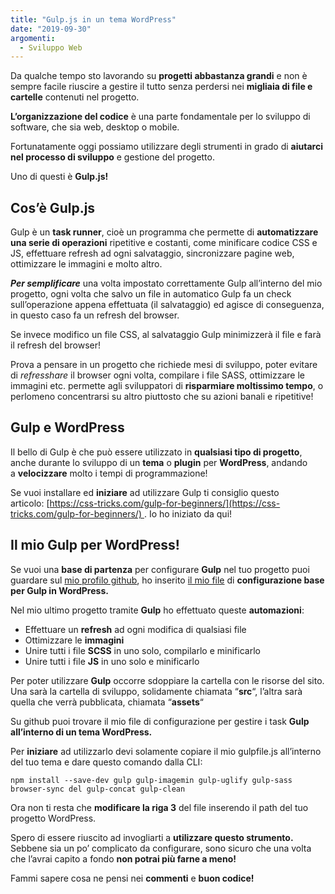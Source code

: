 ```yaml
---
title: "Gulp.js in un tema WordPress"
date: "2019-09-30"
argomenti:
  - Sviluppo Web
---
```


Da qualche tempo sto lavorando su **progetti abbastanza grandi** e non è sempre facile riuscire a gestire il tutto senza perdersi nei **migliaia di file e cartelle** contenuti nel progetto.

**L’organizzazione del codice** è una parte fondamentale per lo sviluppo di software, che sia web, desktop o mobile.

Fortunatamente oggi possiamo utilizzare degli strumenti in grado di **aiutarci nel processo di sviluppo** e gestione del progetto.

Uno di questi è **Gulp.js!**

## Cos’è Gulp.js

Gulp è un **task runner**, cioè un programma che permette di **automatizzare una serie di operazioni** ripetitive e costanti, come minificare codice CSS e JS, effettuare refresh ad ogni salvataggio, sincronizzare pagine web, ottimizzare le immagini e molto altro.

_**Per semplificare**_ una volta impostato correttamente Gulp all’interno del mio progetto, ogni volta che salvo un file in automatico Gulp fa un check sull’operazione appena effettuata (il salvataggio) ed agisce di conseguenza, in questo caso fa un refresh del browser.

Se invece modifico un file CSS, al salvataggio Gulp minimizzerà il file e farà il refresh del browser!

Prova a pensare in un progetto che richiede mesi di sviluppo, poter evitare di _refresshare_ il browser ogni volta, compilare i file SASS, ottimizzare le immagini etc. permette agli sviluppatori di **risparmiare moltissimo tempo**, o perlomeno concentrarsi su altro piuttosto che su azioni banali e ripetitive!

## Gulp e WordPress

Il bello di Gulp è che può essere utilizzato in **qualsiasi tipo di progetto**, anche durante lo sviluppo di un **tema** o **plugin** per **WordPress**, andando a **velocizzare** molto i tempi di programmazione!

Se vuoi installare ed **iniziare** ad utilizzare Gulp ti consiglio questo articolo: [https://css-tricks.com/gulp-for-beginners/](https://css-tricks.com/gulp-for-beginners/) . Io ho iniziato da qui!

## Il mio Gulp per WordPress!

Se vuoi una **base di partenza** per configurare **Gulp** nel tuo progetto puoi guardare sul [mio profilo github](https://github.com/alby-dev/), ho inserito [il mio file](https://github.com/alby-dev/gulp-for-wordpress) di **configurazione base per Gulp in WordPress.**

Nel mio ultimo progetto tramite **Gulp** ho effettuato queste **automazioni**:

- Effettuare un **refresh** ad ogni modifica di qualsiasi file
- Ottimizzare le **immagini**
- Unire tutti i file **SCSS** in uno solo, compilarlo e minificarlo
- Unire tutti i file **JS** in uno solo e minificarlo

Per poter utilizzare **Gulp** occorre sdoppiare la cartella con le risorse del sito. Una sarà la cartella di sviluppo, solidamente chiamata “**src**“, l’altra sarà quella che verrà pubblicata, chiamata “**assets**“

Su github puoi trovare il mio file di configurazione per gestire i task **Gulp all’interno di un tema WordPress.**

Per **iniziare** ad utilizzarlo devi solamente copiare il mio gulpfile.js all’interno del tuo tema e dare questo comando dalla CLI:

```
npm install --save-dev gulp gulp-imagemin gulp-uglify gulp-sass browser-sync del gulp-concat gulp-clean
```

Ora non ti resta che **modificare la riga 3** del file inserendo il path del tuo progetto WordPress.

Spero di essere riuscito ad invogliarti a **utilizzare questo strumento.** Sebbene sia un po’ complicato da configurare, sono sicuro che una volta che l’avrai capito a fondo **non potrai più farne a meno!**

Fammi sapere cosa ne pensi nei **commenti** e **buon codice!**
